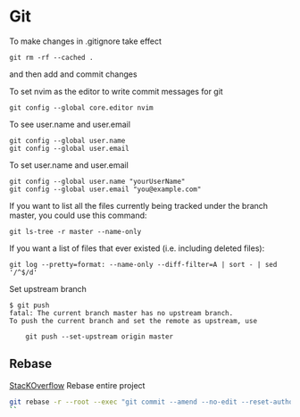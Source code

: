 # Git


To make changes in .gitignore take effect
```
git rm -rf --cached .
```
and then add and commit changes


To set nvim as the editor to write commit messages for git
```
git config --global core.editor nvim
```

To see user.name and user.email
```
git config --global user.name
git config --global user.email
```

To set user.name and user.email
```
git config --global user.name "yourUserName"
git config --global user.email "you@example.com"
```


If you want to list all the files currently being tracked under the branch master, you could use this command:
```
git ls-tree -r master --name-only
```
If you want a list of files that ever existed (i.e. including deleted files):
```
git log --pretty=format: --name-only --diff-filter=A | sort - | sed '/^$/d'
```

Set upstream branch
```
$ git push
fatal: The current branch master has no upstream branch.
To push the current branch and set the remote as upstream, use

    git push --set-upstream origin master
```


## Rebase 

[StacKOverflow](https://stackoverflow.com/questions/750172/how-do-i-change-the-author-and-committer-name-email-for-multiple-commits#1320317)
Rebase entire project

```sh
git rebase -r --root --exec "git commit --amend --no-edit --reset-author"
``




